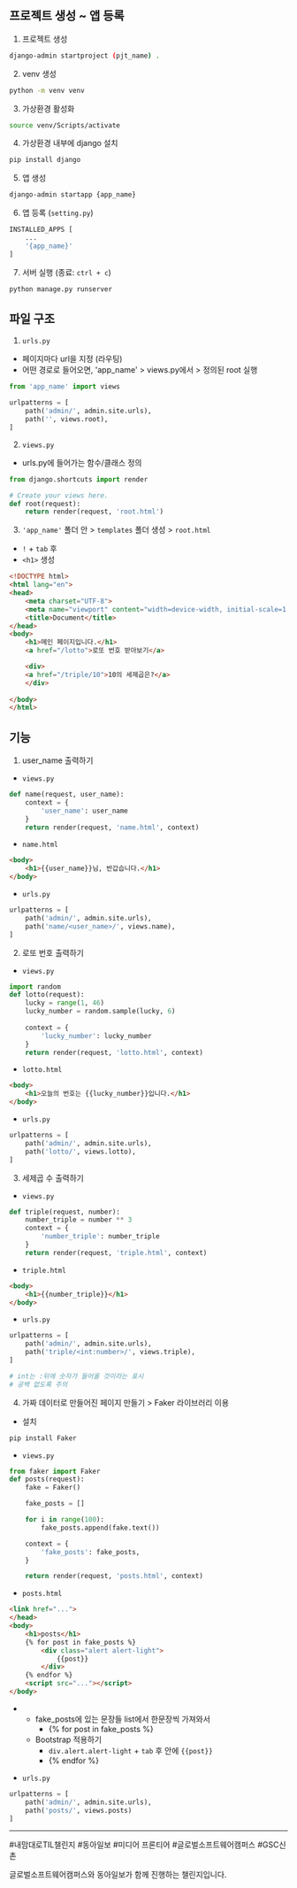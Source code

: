 ## 프로젝트 생성 ~ 앱 등록

1. 프로젝트 생성
```bash
django-admin startproject (pjt_name) .
```
2. venv 생성
```bash
python -m venv venv
```

3. 가상환경 활성화
```bash
source venv/Scripts/activate
```

4. 가상환경 내부에 django 설치
```bash
pip install django
```

5. 앱 생성
```bash
django-admin startapp {app_name}
```

6. 앱 등록 (`setting.py`)
```python
INSTALLED_APPS [
    ...
    '{app_name}'
]
```

7. 서버 실행 (종료: `ctrl + c`)
```bash
python manage.py runserver
```

## 파일 구조

1. `urls.py`
- 페이지마다 url을 지정 (라우팅)
- 어떤 경로로 들어오면, 'app_name' > views.py에서 > 정의된 root 실행
```python
from 'app_name' import views

urlpatterns = [
    path('admin/', admin.site.urls),
    path('', views.root),
]
```

2. `views.py`
- urls.py에 들어가는 함수/클래스 정의
```python
from django.shortcuts import render

# Create your views here.
def root(request):
    return render(request, 'root.html')
```

3. `'app_name'` 폴더 안 > `templates` 폴더 생성 > `root.html`

- `!` + `tab` 후
- `<h1>` 생성

```html
<!DOCTYPE html>
<html lang="en">
<head>
    <meta charset="UTF-8">
    <meta name="viewport" content="width=device-width, initial-scale=1.0">
    <title>Document</title>
</head>
<body>
    <h1>메인 페이지입니다.</h1>
    <a href="/lotto">로또 번호 받아보기</a>

    <div>
    <a href="/triple/10">10의 세제곱은?</a>
    </div>
    
</body>
</html>
```

## 기능
1. user_name 출력하기
- `views.py`
```python
def name(request, user_name):
    context = {
        'user_name': user_name
    }
    return render(request, 'name.html', context)
```
- `name.html`
```html
<body>
    <h1>{{user_name}}님, 반갑습니다.</h1>
</body>
```
- `urls.py`
```python
urlpatterns = [
    path('admin/', admin.site.urls),
    path('name/<user_name>/', views.name),
]
```
2. 로또 번호 출력하기
- `views.py`
```python
import random
def lotto(request):
    lucky = range(1, 46)
    lucky_number = random.sample(lucky, 6)
    
    context = {
        'lucky_number': lucky_number
    }
    return render(request, 'lotto.html', context)
```
- `lotto.html`
```html
<body>
    <h1>오늘의 번호는 {{lucky_number}}입니다.</h1>
</body>
```
- `urls.py`
```python
urlpatterns = [
    path('admin/', admin.site.urls),
    path('lotto/', views.lotto),
]
```

3. 세제곱 수 출력하기
- `views.py`
```python
def triple(request, number):
    number_triple = number ** 3
    context = {
        'number_triple': number_triple
    }
    return render(request, 'triple.html', context)
```
- `triple.html`
```html
<body>
    <h1>{{number_triple}}</h1>
</body>
```
- `urls.py`
```python
urlpatterns = [
    path('admin/', admin.site.urls),
    path('triple/<int:number>/', views.triple),
]

# int는 :뒤에 숫자가 들어올 것이라는 표시
# 공백 없도록 주의
```

4. 가짜 데이터로 만들어진 페이지 만들기 > Faker 라이브러리 이용
- 설치
```bash
pip install Faker
```

- `views.py`
```python
from faker import Faker
def posts(request):
    fake = Faker()

    fake_posts = []

    for i in range(100):
        fake_posts.append(fake.text())

    context = {
        'fake_posts': fake_posts,
    }

    return render(request, 'posts.html', context)
```

- `posts.html`
```html
<link href="...">
</head>
<body>
    <h1>posts</h1>
    {% for post in fake_posts %}
        <div class="alert alert-light">
            {{post}}
        </div>
    {% endfor %}
    <script src="..."></script>
</body>
```
- 
    - fake_posts에 있는 문장들 list에서 한문장씩 가져와서
        - {% for post in fake_posts %}
    - Bootstrap 적용하기
        - `div.alert.alert-light` + `tab` 후 안에 `{{post}}`
        - {% endfor %}

- `urls.py`
```python
urlpatterns = [
    path('admin/', admin.site.urls),
    path('posts/', views.posts)
]
```

---
#내맘대로TIL챌린지 #동아일보 #미디어 프론티어 #글로벌소프트웨어캠퍼스 #GSC신촌

글로벌소프트웨어캠퍼스와 동아일보가 함께 진행하는 챌린지입니다.
